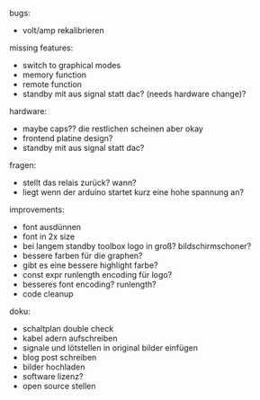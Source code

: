 bugs:
* volt/amp rekalibrieren

missing features:
* switch to graphical modes
* memory function
* remote function
* standby mit aus signal statt dac? (needs hardware change)?

hardware:
* maybe caps?? die restlichen scheinen aber okay
* frontend platine design?
* standby mit aus signal statt dac?

fragen:
* stellt das relais zurück? wann?
* liegt wenn der arduino startet kurz eine hohe spannung an?

improvements:
* font ausdünnen
* font in 2x size
* bei langem standby toolbox logo in groß? bildschirmschoner?
* bessere farben für die graphen?
* gibt es eine bessere highlight farbe?
* const expr runlength encoding für logo?
* besseres font encoding? runlength?
* code cleanup

doku:
* schaltplan double check
* kabel adern aufschreiben
* signale und lötstellen in original bilder einfügen
* blog post schreiben
* bilder hochladen
* software lizenz?
* open source stellen

